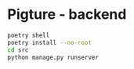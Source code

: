 # Pigture - backend

```bash
poetry shell
poetry install --no-root
cd src
python manage.py runserver
```
